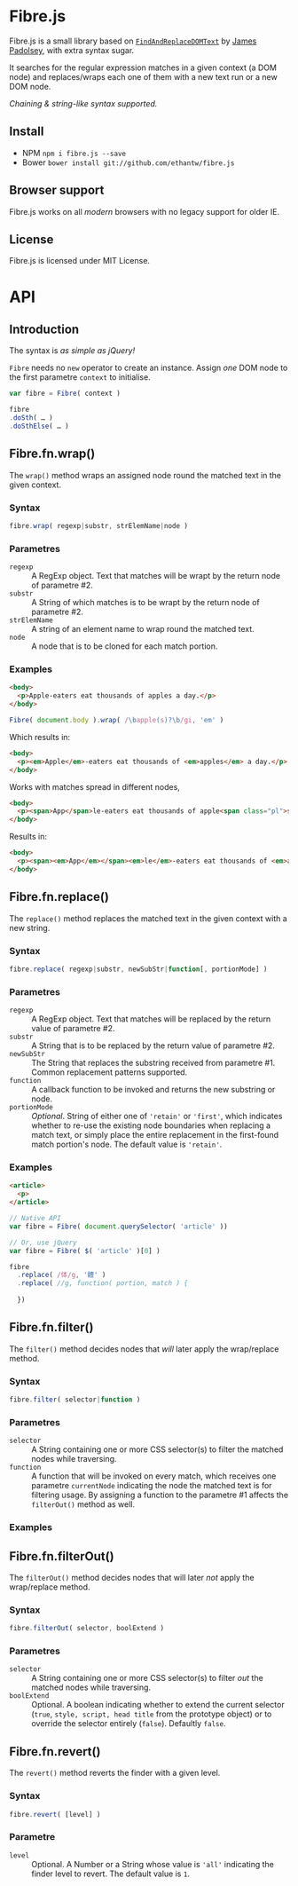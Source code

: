 
# Fibre.js
Fibre.js is a small library based on [`FindAndReplaceDOMText`][fardt] by [James Padolsey][jp], with extra syntax sugar.

It searches for the regular expression matches in a given context (a DOM node) and replaces/wraps each one of them with a new text run or a new DOM node. 

*Chaining & string-like syntax supported.*

[fardt]: https://github.com/padolsey/findAndReplaceDOMText
[jp]: http://james.padolsey.com

## Install
- NPM `npm i fibre.js --save`
- Bower `bower install git://github.com/ethantw/fibre.js`

## Browser support
Fibre.js works on all *modern* browsers with no legacy support for older IE.

## License
Fibre.js is licensed under MIT License.

# API
## Introduction 
The syntax is *as simple as jQuery!*

`Fibre` needs no `new` operator to create an instance. Assign *one* DOM node to the first parametre `context` to initialise. 

```javascript
var fibre = Fibre( context )

fibre
.doSth( … )
.doSthElse( … )
```

## Fibre.fn.wrap()
The `wrap()` method wraps an assigned node round the matched text in the given context.

### Syntax
```javascript
fibre.wrap( regexp|substr, strElemName|node )
```
### Parametres

<dl>
<dt><code>regexp</code>
<dd>A RegExp object. Text that matches will be wrapt by the return node of parametre #2.

<dt><code>substr</code>
<dd>A String of which matches is to be wrapt by the return node of parametre #2.

<dt><code>strElemName</code>
<dd>A string of an element name to wrap round the matched text.

<dt><code>node</code>
<dd>A node that is to be cloned for each match portion. 
</dl>

### Examples
```html
<body>
  <p>Apple-eaters eat thousands of apples a day.</p>
</body>
```

```javascript
Fibre( document.body ).wrap( /\bapple(s)?\b/gi, 'em' )
```
Which results in:

```html
<body>
  <p><em>Apple</em>-eaters eat thousands of <em>apples</em> a day.</p>
</body>
```
Works with matches spread in different nodes,

```html
<body>
  <p><span>App</span>le-eaters eat thousands of apple<span class="pl">s</span> a day.</p>
</body>
```
Results in: 

```html
<body>
  <p><span><em>App</em></span><em>le</em>-eaters eat thousands of <em>apple</em><span class="pl"><em>s</em></span> a day.</p>
</body>
```

## Fibre.fn.replace()
The `replace()` method replaces the matched text in the given context with a new string.

### Syntax
```javascript
fibre.replace( regexp|substr, newSubStr|function[, portionMode] )
```

### Parametres

<dl>
<dt><code>regexp</code>
<dd>A RegExp object. Text that matches will be replaced by the return value of parametre #2.

<dt><code>substr</code>
<dd>A String that is to be replaced by the return value of parametre #2.

<dt><code>newSubStr</code>
<dd> The String that replaces the substring received from parametre #1. Common replacement patterns supported.

<dt><code>function</code>
<dd>A callback function to be invoked and returns the new substring or node.

<dt><code>portionMode</code>
<dd><em>Optional</em>. String of either one of <code>'retain'</code> or <code>'first'</code>, which indicates whether to re-use the existing node boundaries when replacing a match text, or simply place the entire replacement in the first-found match portion's node. The default value is <code>'retain'</code>.
</dl>

### Examples 
```html
<article>
  <p>
</article>
```

```javascript
// Native API
var fibre = Fibre( document.querySelector( 'article' ))

// Or, use jQuery
var fibre = Fibre( $( 'article' )[0] )

fibre
  .replace( /体/g, '體' )
  .replace( //g, function( portion, match ) {
  
  })

```

## Fibre.fn.filter()
The `filter()` method decides nodes that *will* later apply the wrap/replace method.

### Syntax
```javascript
fibre.filter( selector|function )
```

### Parametres
<dl>
<dt><code>selector</code>
<dd>A String containing one or more CSS selector(s) to filter the matched nodes while traversing.

<dt><code>function</code>
<dd>A function that will be invoked on every match, which receives one parametre <code>currentNode</code> indicating the node the matched text is for filtering usage. By assigning a function to the parametre #1 affects the <code>filterOut()</code> method as well.
</dl>

### Examples

## Fibre.fn.filterOut()
The `filterOut()` method decides nodes that will later *not* apply the wrap/replace method.

### Syntax
```javascript
fibre.filterOut( selector, boolExtend )
```

### Parametres
<dl>
<dt><code>selector</code>
<dd>A String containing one or more CSS selector(s) to filter <em>out</em> the matched nodes while traversing.

<dt><code>boolExtend</code>
<dd>Optional. A boolean indicating whether to extend the current selector (<code>true</code>, <code>style, script, head title</code> from the prototype object) or to override the selector entirely (<code>false</code>). Defaultly <code>false</code>.
</dl>

## Fibre.fn.revert()
The `revert()` method reverts the finder with a given level.

### Syntax
```javascript
fibre.revert( [level] )
```

### Parametre
<dl>
<dt><code>level</code>
<dd>Optional. A Number or a String whose value is <code>'all'</code> indicating the finder level to revert. The default value is <code>1</code>.
</dl>


